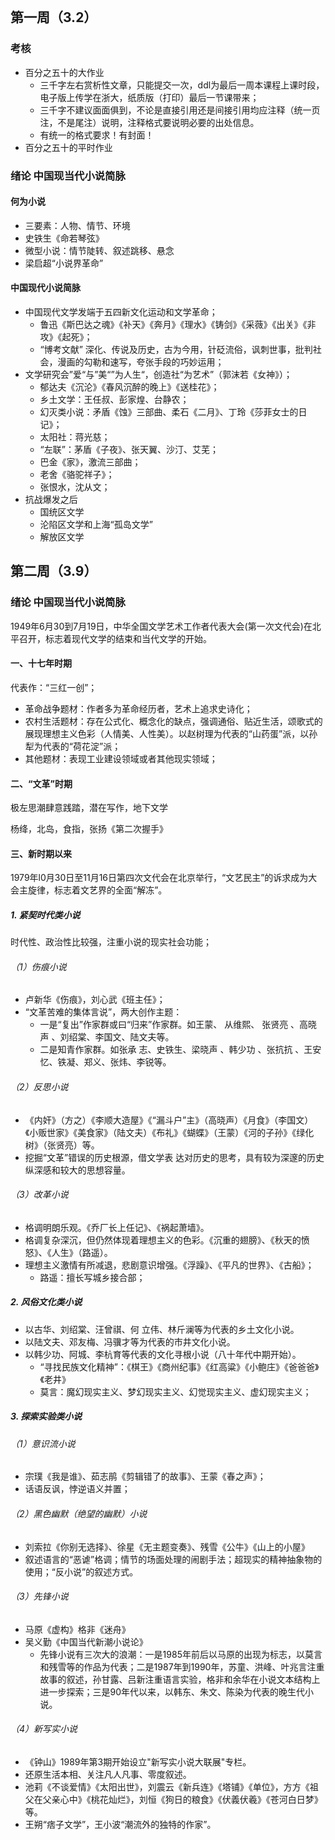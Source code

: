 ```toc
```
## 第一周（3.2）
### 考核
- 百分之五十的大作业
  - 三千字左右赏析性文章，只能提交一次，ddl为最后一周本课程上课时段，电子版上传学在浙大，纸质版（打印）最后一节课带来；
  - 三千字不建议面面俱到，不论是直接引用还是间接引用均应注释（统一页注，不是尾注）说明，注释格式要说明必要的出处信息。
  - 有统一的格式要求！有封面！
- 百分之五十的平时作业
### 绪论 中国现当代小说简脉
#### 何为小说
  - 三要素：人物、情节、环境
  - 史铁生《命若琴弦》
  - 微型小说：情节陡转、叙述跳移、悬念
  - 梁启超“小说界革命”
#### 中国现代小说简脉
- 中国现代文学发端于五四新文化运动和文学革命；
  - 鲁迅《斯巴达之魂》《补天》《奔月》《理水》《铸剑》《采薇》《出关》《非攻》《起死》；
  - “博考文献” 深化、传说及历史，古为今用，针砭流俗，讽刺世事，批判社会，漫画的勾勒和速写，夸张手段的巧妙运用；
- 文学研究会”爱“与”美“”为人生“，创造社“为艺术”（郭沫若《女神》）；
  - 郁达夫《沉沦》《春风沉醉的晚上》《送桂花》；
  - 乡土文学：王任叔、彭家煌、台静农；
  - 幻灭类小说：矛盾《蚀》三部曲、柔石《二月》、丁玲《莎菲女士的日记》；
  - 太阳社：蒋光慈；
  - “左联”：茅盾《子夜》、张天翼、沙汀、艾芜；
  - 巴金《家》，激流三部曲；
  - 老舍《骆驼祥子》；
  - 张恨水，沈从文；
- 抗战爆发之后
  - 国统区文学
  - 沦陷区文学和上海“孤岛文学”
  - 解放区文学

## 第二周（3.9）

### 绪论 中国现当代小说简脉

1949年6月30到7月19日，中华全国文学艺术工作者代表大会(第一次文代会)在北平召开，标志着现代文学的结束和当代文学的开始。

#### 一、十七年时期

代表作：“三红一创”；

- 革命战争题材：作者多为革命经历者，艺术上追求史诗化；
- 农村生活题材：存在公式化、概念化的缺点，强调通俗、贴近生活，颂歌式的展现理想主义色彩（人情美、人性美）。以赵树理为代表的“山药蛋”派，以孙犁为代表的“荷花淀”派；
- 其他题材：表现工业建设领域或者其他现实领域；

#### 二、“文革”时期

极左思潮肆意践踏，潜在写作，地下文学

杨绛，北岛，食指，张扬《第二次握手》

#### 三、新时期以来

1979年l0月30日至11月16日第四次文代会在北京举行，“文艺民主”的诉求成为大会主旋律，标志着文艺界的全面“解冻”。

##### 1. 紧契时代类小说

时代性、政治性比较强，注重小说的现实社会功能；

###### （1）伤痕小说
- 卢新华《伤痕》，刘心武《班主任》；
- “文革苦难的集体言说”，两大创作主题：
  - 一是“复出”作家群或曰“归来”作家群。如王蒙、  从维熙、  张贤亮  、高晓声  、刘绍棠、李国文、陆文夫等。
  - 二是知青作家群。如张承  志、史铁生、梁晓声 、韩少功  、张抗抗  、王安忆、铁凝、郑义、张炜、李锐等。
###### （2）反思小说
- 《内奸》（方之）《李顺大造屋》《“漏斗户”主》（高晓声）《月食》（李国文）《小贩世家》《美食家》（陆文夫）《布礼》《蝴蝶》（王蒙）《河的子孙》《绿化树》（张贤亮）等。
- 挖掘“文革”错误的历史根源，借文学表  达对历史的思考，具有较为深邃的历史纵深感和较大的思想容量。
###### （3）改革小说
- 格调明朗乐观。《乔厂长上任记》、《祸起萧墙》。
- 格调复杂深沉，但仍然体现着理想主义的色彩。《沉重的翅膀》、《秋天的愤怒》、《人生》（路遥）。
- 理想主义激情有所减退，悲剧意识增强。《浮躁》、《平凡的世界》、《古船》；
  - 路遥：擅长写城乡接合部；

##### 2. 风俗文化类小说
- 以古华、刘绍棠、汪曾祺、何
立伟、林斤澜等为代表的乡土文化小说。
- 以陆文夫、邓友梅、冯骥才等为代表的市井文化小说。
- 以韩少功、阿城、李杭育等代表的文化寻根小说（八十年代中期开始）。
  - “寻找民族文化精神”：《棋王》《商州纪事》《红高粱》《小鲍庄》《爸爸爸》《老井》
  - 莫言：魔幻现实主义、梦幻现实主义、幻觉现实主义、虚幻现实主义；

##### 3. 探索实验类小说
###### （1）意识流小说
- 宗璞《我是谁》、茹志鹃《剪辑错了的故事》、王蒙《春之声》；
- 话语反讽，悖逆语义并置；
###### （2）黑色幽默（绝望的幽默）小说
- 刘索拉《你别无选择》、徐星《无主题变奏》、残雪《公牛》《山上的小屋》
- 叙述语言的“恶谑”格调；情节的场面处理的闹剧手法；超现实的精神抽象物的使用；“反小说”的叙述方式。
###### （3）先锋小说
- 马原《虚构》格非《迷舟》
- 吴义勤《中国当代新潮小说论》
  - 先锋小说有三次大的浪潮：一是1985年前后以马原的出现为标志，以莫言和残雪等的作品为代表；二是1987年到1990年，苏童、洪峰、叶兆言注重故事的叙述，孙甘露、吕新注重语言实验，格非和余华在小说文本结构上进一步探索；三是90年代以来，以韩东、朱文、陈染为代表的晚生代小说。
###### （4）新写实小说
- 《钟山》1989年第3期开始设立"新写实小说大联展"专栏。
- 还原生活本相、关注凡人凡事、零度叙述。
- 池莉《不谈爱情》《太阳出世》，刘震云《新兵连》《塔铺》《单位》，方方《祖父在父亲心中》《桃花灿烂》，刘恒《狗日的粮食》《伏義伏羲》《苍河白日梦》等。
- 王朔“痞子文学”，王小波“潮流外的独特的作家”。
